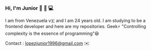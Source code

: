 ### Hi, I'm Junior 👋 🤟 💻

 I am from Venezuela v🇪 and I am 24 years old.
   I am studying to be a frontend developer and here are my repositories.
   Geek⚡ 
   "Controlling complexity is the essence of programming"😆
   
   Contact : <a href="mailto:lopezjunior1996@gmail.com" target="_blank"> lopezjunior1996@gmail.com</a> ✉️
<!--
**juniorjesus/juniorjesus** is a ✨ _special_ ✨ repository because its `README.md` (this file) appears on your GitHub profile.

Here are some ideas to get you started:

- 🔭 I’m currently working on ...
- 🌱 I’m currently learning ...
- 👯 I’m looking to collaborate on ...
- 🤔 I’m looking for help with ...
- 💬 Ask me about ...
- 📫 How to reach me: ...
- 😄 Pronouns: ...
- ⚡ Fun fact: ...
-->
